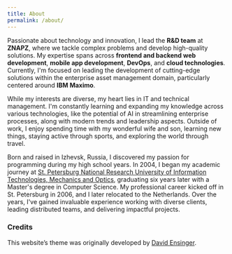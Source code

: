 ```yaml
---
title: About
permalink: /about/
---
```


Passionate about technology and innovation, I lead the __R&D team__ at __ZNAPZ__, where we tackle complex problems and develop 
high-quality solutions. My expertise spans across __frontend and backend web development__, __mobile app development__, __DevOps__, 
and __cloud technologies__. Currently, I'm focused on leading the development of cutting-edge solutions within the 
enterprise asset management domain, particularly centered around __IBM Maximo__.

While my interests are diverse, my heart lies in IT and technical management. I'm constantly learning and expanding my 
knowledge across various technologies, like the potential of AI in streamlining enterprise processes, along with modern 
trends and leadership aspects. Outside of work, I enjoy spending time with my wonderful wife and son, learning new 
things, staying active through sports, and exploring the world through travel.

Born and raised in Izhevsk, Russia, I discovered my passion for programming during my high school years. In 2004, I 
began my academic journey at [St. Petersburg National Research University of Information Technologies, Mechanics and Optics](http://en.ifmo.ru/en/page/47/Public_and_professional_recognition.htm), 
graduating six years later with a Master's degree in Computer Science. My professional career kicked off in 
St. Petersburg in 2006, and I later relocated to the Netherlands. Over the years, I've gained invaluable experience 
working with diverse clients, leading distributed teams, and delivering impactful projects.

### Credits

This website’s theme was originally developed by [David Ensinger](http://davidensinger.github.io/).
